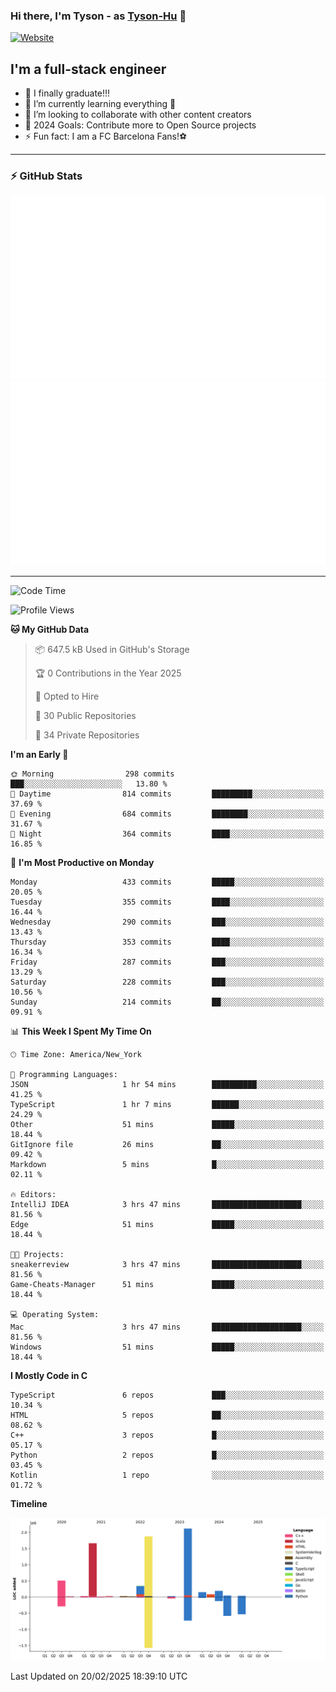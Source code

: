 ### Hi there, I'm Tyson - as [Tyson-Hu][website] 👋

[![Website](https://img.shields.io/website?label=Tianzhe.me&style=for-the-badge&url=https%3A%2F%2Ftianzhe.me)](https://tianzhe.me)


## I'm a full-stack engineer

- 🔭 I finally graduate!!!
- 🌱 I’m currently learning everything 🤣
- 👯 I’m looking to collaborate with other content creators
- 🥅 2024 Goals: Contribute more to Open Source projects
- ⚡ Fun fact: I am a FC Barcelona Fans!⚽️

---

### ⚡️ GitHub Stats
![](https://raw.githubusercontent.com/Tyson-Hu/github-stats-card/master/generated/overview.svg)
![](https://raw.githubusercontent.com/Tyson-Hu/github-stats-card/master/generated/languages.svg)

---

<!--START_SECTION:waka-->
![Code Time](http://img.shields.io/badge/Code%20Time-308%20hrs%2018%20mins-blue)

![Profile Views](http://img.shields.io/badge/Profile%20Views-0-blue)

**🐱 My GitHub Data** 

> 📦 647.5 kB Used in GitHub's Storage 
 > 
> 🏆 0 Contributions in the Year 2025
 > 
> 💼 Opted to Hire
 > 
> 📜 30 Public Repositories 
 > 
> 🔑 34 Private Repositories 
 > 
**I'm an Early 🐤** 

```text
🌞 Morning                298 commits         ███░░░░░░░░░░░░░░░░░░░░░░   13.80 % 
🌆 Daytime                814 commits         █████████░░░░░░░░░░░░░░░░   37.69 % 
🌃 Evening                684 commits         ████████░░░░░░░░░░░░░░░░░   31.67 % 
🌙 Night                  364 commits         ████░░░░░░░░░░░░░░░░░░░░░   16.85 % 
```
📅 **I'm Most Productive on Monday** 

```text
Monday                   433 commits         █████░░░░░░░░░░░░░░░░░░░░   20.05 % 
Tuesday                  355 commits         ████░░░░░░░░░░░░░░░░░░░░░   16.44 % 
Wednesday                290 commits         ███░░░░░░░░░░░░░░░░░░░░░░   13.43 % 
Thursday                 353 commits         ████░░░░░░░░░░░░░░░░░░░░░   16.34 % 
Friday                   287 commits         ███░░░░░░░░░░░░░░░░░░░░░░   13.29 % 
Saturday                 228 commits         ███░░░░░░░░░░░░░░░░░░░░░░   10.56 % 
Sunday                   214 commits         ██░░░░░░░░░░░░░░░░░░░░░░░   09.91 % 
```


📊 **This Week I Spent My Time On** 

```text
🕑︎ Time Zone: America/New_York

💬 Programming Languages: 
JSON                     1 hr 54 mins        ██████████░░░░░░░░░░░░░░░   41.25 % 
TypeScript               1 hr 7 mins         ██████░░░░░░░░░░░░░░░░░░░   24.29 % 
Other                    51 mins             █████░░░░░░░░░░░░░░░░░░░░   18.44 % 
GitIgnore file           26 mins             ██░░░░░░░░░░░░░░░░░░░░░░░   09.42 % 
Markdown                 5 mins              █░░░░░░░░░░░░░░░░░░░░░░░░   02.11 % 

🔥 Editors: 
IntelliJ IDEA            3 hrs 47 mins       ████████████████████░░░░░   81.56 % 
Edge                     51 mins             █████░░░░░░░░░░░░░░░░░░░░   18.44 % 

🐱‍💻 Projects: 
sneakerreview            3 hrs 47 mins       ████████████████████░░░░░   81.56 % 
Game-Cheats-Manager      51 mins             █████░░░░░░░░░░░░░░░░░░░░   18.44 % 

💻 Operating System: 
Mac                      3 hrs 47 mins       ████████████████████░░░░░   81.56 % 
Windows                  51 mins             █████░░░░░░░░░░░░░░░░░░░░   18.44 % 
```

**I Mostly Code in C** 

```text
TypeScript               6 repos             ███░░░░░░░░░░░░░░░░░░░░░░   10.34 % 
HTML                     5 repos             ██░░░░░░░░░░░░░░░░░░░░░░░   08.62 % 
C++                      3 repos             █░░░░░░░░░░░░░░░░░░░░░░░░   05.17 % 
Python                   2 repos             █░░░░░░░░░░░░░░░░░░░░░░░░   03.45 % 
Kotlin                   1 repo              ░░░░░░░░░░░░░░░░░░░░░░░░░   01.72 % 
```



**Timeline**

![Lines of Code chart](https://raw.githubusercontent.com/Tyson-Hu/Tyson-Hu/main/assets/bar_graph.png)


 Last Updated on 20/02/2025 18:39:10 UTC
<!--END_SECTION:waka-->


[website]: https://github.com/Tyson-Hu
